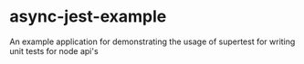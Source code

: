 # async-jest-example
An example application for demonstrating the usage of supertest for writing unit tests for node api's
